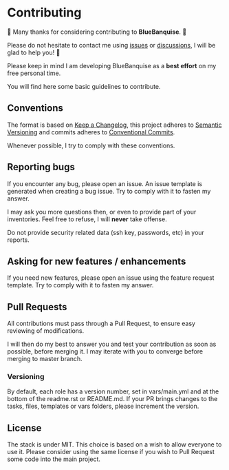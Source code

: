 # Contributing

:construction_worker: Many thanks for considering contributing to **BlueBanquise**. :construction_worker:

Please do not hesitate to contact me using [issues](https://github.com/bluebanquise/bluebanquise/issues) or [discussions](https://github.com/bluebanquise/bluebanquise/discussions), I will be glad to help you! :raising_hand:

Please keep in mind I am developing BlueBanquise as a **best effort** on my free personal time.

You will find here some basic guidelines to contribute.

## Conventions

The format is based on [Keep a Changelog](https://keepachangelog.com/en/1.0.0/),
this project adheres to [Semantic Versioning](https://semver.org/spec/v2.0.0.html)
and commits adheres to [Conventional Commits](https://www.conventionalcommits.org/en/v1.0.0/).

Whenever possible, I try to comply with these conventions.

## Reporting bugs

If you encounter any bug, please open an issue.
An issue template is generated when creating a bug issue. Try to comply with it to fasten my answer.

I may ask you more questions then, or even to provide part of your inventories.
Feel free to refuse, I will **never** take offense.

Do not provide security related data (ssh key, passwords, etc) in your reports.

## Asking for new features / enhancements

If you need new features, please open an issue using the feature request template.
Try to comply with it to fasten my answer.

## Pull Requests

All contributions must pass through a Pull Request, to ensure easy reviewing of modifications.

I will then do my best to answer you and test your contribution as soon as possible, before merging it.
I may iterate with you to converge before merging to master branch.

### Versioning

By default, each role has a version number, set in vars/main.yml and at the bottom of the readme.rst or README.md.
If your PR brings changes to the tasks, files, templates or vars folders, please increment the version.

## License

The stack is under MIT. This choice is based on a wish to allow everyone to use it.
Please consider using the same license if you wish to Pull Request some code into the main project.
